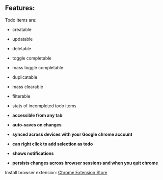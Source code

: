 ## Features:

Todo items are:

- creatable
- updatable
- deletable
- toggle completable
- mass toggle completable
- duplicatable
- mass clearable
- filterable
- stats of incompleted todo items

- **accessible from any tab**
- **auto-saves on changes**
- **synced across devices with your Google chrome account**
- **can right click to add selection as todo**
- **shows notifications**
- **persists changes across browser sessions and when you quit chrome**

Install browser extension: [Chrome Extension Store](https://chrome.google.com/webstore/detail/pretty-todolist/njjllneccpdeinadhdfkbokfaklanobn/related?hl=en-US&authuser=0)
